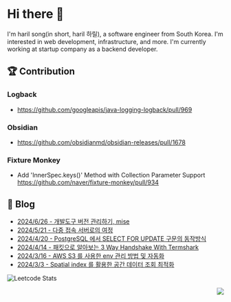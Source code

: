 

# Hi there 👋

I'm haril song(in short, haril 하릴), a software engineer from South Korea. I'm interested in web development, infrastructure, and more.
 I'm currently working at startup company as a backend developer.

## 🏆 Contribution

### Logback

- https://github.com/googleapis/java-logging-logback/pull/969

### Obsidian

- https://github.com/obsidianmd/obsidian-releases/pull/1678

### Fixture Monkey

- Add 'InnerSpec.keys()' Method with Collection Parameter Support https://github.com/naver/fixture-monkey/pull/934

## 📄 Blog <br>
- [2024/6/26 - 개발도구 버전 관리하기, mise](https://haril.dev/blog/2024/06/27/Easy-devtools-version-management-mise) <br>
- [2024/5/21 - 다중 접속 서버로의 여정](https://haril.dev/blog/2024/05/21/Journey-to-a-multi-connect-server) <br>
- [2024/4/20 - PostgreSQL 에서 SELECT FOR UPDATE 구문의 동작방식](https://haril.dev/blog/2024/04/20/select-for-update-in-PostgreSQL) <br>
- [2024/4/14 - 패킷으로 알아보는 3 Way Handshake With Termshark](https://haril.dev/blog/2024/04/14/How-to-capturing-packet-with-termshark) <br>
- [2024/3/16 - AWS S3 를 사용한 env 관리 방법 및 자동화](https://haril.dev/blog/2024/03/16/Dotenv-management-with-AWS-S3-and-Automation) <br>
- [2024/3/3 - Spatial index 를 활용한 공간 데이터 조회 최적화](https://haril.dev/blog/2024/03/03/Spatial-index) <br>


![Leetcode Stats](https://leetcard.jacoblin.cool/songkg7?theme=light&font=Lato&ext=heatmap)


<!-- 조회수 -->
<p align="right">
  <a href="https://hits.seeyoufarm.com"><img src="https://hits.seeyoufarm.com/api/count/incr/badge.svg?url=https%3A%2F%2Fgithub.com%2Fsongkg7&count_bg=%238D7BF5&title_bg=%23252323&icon=github.svg&icon_color=%23FFFDFD&title=hits&edge_flat=false"/></a>
</p>
